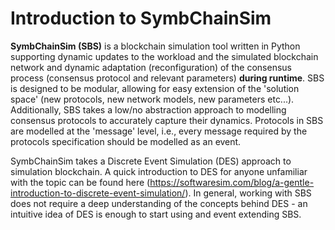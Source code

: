 # Introduction to SymbChainSim

**SymbChainSim (SBS)** is a blockchain simulation tool written in Python supporting dynamic updates to the workload and the simulated blockchain network and dynamic adaptation (reconfiguration) of the consensus process (consensus protocol and relevant parameters) **during runtime**. SBS is designed to be modular, allowing for easy extension of the 'solution space' (new protocols, new network models, new parameters etc...). Additionally, SBS takes a low/no abstraction approach to modelling consensus protocols to accurately capture their dynamics. Protocols in SBS are modelled at the 'message' level, i.e., every message required by the protocols specification should be modelled as an event. 

SymbChainSim takes a Discrete Event Simulation (DES) approach to simulation blockchain. A quick introduction to DES for anyone unfamiliar with the topic can be found here (https://softwaresim.com/blog/a-gentle-introduction-to-discrete-event-simulation/). In general, working with SBS does not require a deep understanding of the concepts behind DES - an intuitive idea of DES is enough to start using and event extending SBS.

<!-- ## Walkthrough of SBS's blockchain model

This guide aims to provide the general idea and implementation details of SBS's to be used as a starting place for extending SBS to fit your use case. -->
